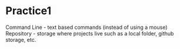 # Practice1
Command Line - text based commands (instead of using a mouse) 
Repository - storage where projects live such as a local folder, github storage, etc. 
